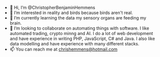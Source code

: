 - 👋 Hi, I’m @ChristopherBenjaminHemmens
- 👀 I’m interested in reality and birds because birds aren't real.
- 🌱 I’m currently learning the data my sensory organs are feeding my brain.
- 💞️ I’m looking to collaborate on automating things with software. I like automated trading, crypto minng and AI. I do a lot of web development and have experience in writing PHP, JavaScript, C# and Java. I also like data modelling and have experience with many different stacks.
- 📫 You can reach me at chrishemmens@hotmail.com
